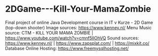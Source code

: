 # 2DGame---Kill-Your-MamaZombie
Final project of online Java Development course in IT v Kurze - 2D Game (top-down shooter)
Image sources: https://www.kenney.nl/
Menu Music source: CTM - KILL YOUR MAMA ZOMBIE | https://www.youtube.com/watch?v=cmnf5IlOhVQ
Sound sources: https://www.kenney.nl/ | https://www.zapsplat.com/ | https://mixkit.co/ 
Database Online Hosting: https://www.freemysqlhosting.net/
